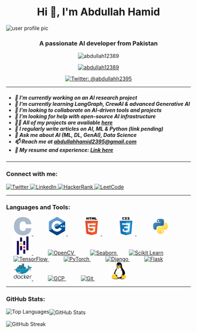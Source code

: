 <h1 align="center">Hi 👋, I'm Abdullah Hamid</h1>
<img src="https://avatars.githubusercontent.com/u/169129731?s=400&u=ec853649fa690c2fd873075114ea793d4e53df2d&v=4" alt="user profile pic" />
<h3 align="center">A passionate AI developer from Pakistan</h3>

<p align="center">
  <img src="https://komarev.com/ghpvc/?username=abdullah12389&label=Profile%20views&color=0e75b6&style=flat" alt="abdullah12389" />
</p>

<p align="center">
  <a href="https://github.com/ryo-ma/github-profile-trophy">
    <img src="https://github-profile-trophy.vercel.app/?username=abdullah12389&theme=dracula&margin-w=10&margin-h=10" alt="abdullah12389" />
  </a>
</p>

<p align="center">
  <a href="https://twitter.com/abdullahh2395" target="_blank">
    <img src="https://img.shields.io/twitter/follow/abdullahh2395?logo=twitter&style=for-the-badge" alt="Twitter: @abdullahh2395" />
  </a>
</p>

---

<h5>

- 🔭 I’m currently working on **an AI research project**
- 🌱 I’m currently learning **LangGraph, CrewAI & advanced Generative AI**
- 👯 I’m looking to collaborate on **AI-driven tools and projects**
- 🤝 I’m looking for help with **open-source AI infrastructure**
- 👨‍💻 All of my projects are available [here](https://github.com/abdullah12389)
- 📝 I regularly write articles on **AI, ML & Python (link pending)**
- 💬 Ask me about **AI (ML, DL, GenAI), Data Science**
- 📫 Reach me at **abdullahhamid2395@gmail.com**
- 📄 My resume and experience: [Link here](#)

</h5>

---

<h3 align="left">Connect with me:</h3>

<p align="left">
  <a href="https://twitter.com/abdullahh2395" target="_blank">
    <img src="https://raw.githubusercontent.com/rahuldkjain/github-profile-readme-generator/master/src/images/icons/Social/twitter.svg" alt="Twitter" height="30" width="40" />
  </a>
  <a href="https://www.linkedin.com/in/abdullah-hamid-54a069290/" target="_blank">
    <img src="https://raw.githubusercontent.com/rahuldkjain/github-profile-readme-generator/master/src/images/icons/Social/linked-in-alt.svg" alt="LinkedIn" height="30" width="40" />
  </a>
  <a href="https://www.hackerrank.com/abdullah12389" target="_blank">
    <img src="https://raw.githubusercontent.com/rahuldkjain/github-profile-readme-generator/master/src/images/icons/Social/hackerrank.svg" alt="HackerRank" height="30" width="40" />
  </a>
  <a href="https://www.leetcode.com/abdullah1672" target="_blank">
    <img src="https://raw.githubusercontent.com/rahuldkjain/github-profile-readme-generator/master/src/images/icons/Social/leet-code.svg" alt="LeetCode" height="30" width="40" />
  </a>
</p>

---

<h3 align="left">Languages and Tools:</h3>

<p align="left">
  <span style="margin: 20px;">
    <a href="https://www.cprogramming.com/" target="_blank">
      <img src="https://raw.githubusercontent.com/devicons/devicon/master/icons/c/c-original.svg" alt="C" width="50" height="50"/>
    </a>
  </span>
  <span style="margin: 20px;">
    <a href="https://www.w3schools.com/cpp/" target="_blank">
      <img src="https://raw.githubusercontent.com/devicons/devicon/master/icons/cplusplus/cplusplus-original.svg" alt="C++" width="50" height="50"/>
    </a>
  </span>
  <span style="margin: 20px;">
    <a href="https://www.w3.org/html/" target="_blank">
      <img src="https://raw.githubusercontent.com/devicons/devicon/master/icons/html5/html5-original-wordmark.svg" alt="HTML5" width="50" height="50"/>
    </a>
  </span>
  <span style="margin: 20px;">
    <a href="https://www.w3schools.com/css/" target="_blank">
      <img src="https://raw.githubusercontent.com/devicons/devicon/master/icons/css3/css3-original-wordmark.svg" alt="CSS3" width="50" height="50"/>
    </a>
  </span>
  <span style="margin: 20px;">
    <a href="https://www.python.org" target="_blank">
      <img src="https://raw.githubusercontent.com/devicons/devicon/master/icons/python/python-original.svg" alt="Python" width="50" height="50"/>
    </a>
  </span>
  <span style="margin: 20px;">
    <a href="https://pandas.pydata.org/" target="_blank">
      <img src="https://raw.githubusercontent.com/devicons/devicon/2ae2a900d2f041da66e950e4d48052658d850630/icons/pandas/pandas-original.svg" alt="Pandas" width="50" height="50"/>
    </a>
  </span>
  <span style="margin: 20px;">
    <a href="https://opencv.org/" target="_blank">
      <img src="https://www.vectorlogo.zone/logos/opencv/opencv-icon.svg" alt="OpenCV" width="50" height="50"/>
    </a>
  </span>
  <span style="margin: 20px;">
    <a href="https://seaborn.pydata.org/" target="_blank">
      <img src="https://seaborn.pydata.org/_images/logo-mark-lightbg.svg" alt="Seaborn" width="50" height="50"/>
    </a>
  </span>
  <span style="margin: 10px;">
    <a href="https://scikit-learn.org/" target="_blank">
      <img src="https://upload.wikimedia.org/wikipedia/commons/0/05/Scikit_learn_logo_small.svg" alt="Scikit Learn" width="50" height="50"/>
    </a>
  </span>
  <span style="margin: 20px;">
    <a href="https://www.tensorflow.org" target="_blank">
      <img src="https://www.vectorlogo.zone/logos/tensorflow/tensorflow-icon.svg" alt="TensorFlow" width="50" height="50"/>
    </a>
  </span>
  <span style="margin: 20px;">
    <a href="https://pytorch.org/" target="_blank">
      <img src="https://www.vectorlogo.zone/logos/pytorch/pytorch-icon.svg" alt="PyTorch" width="50" height="50"/>
    </a>
  </span>
  <span style="margin: 20px;">
    <a href="https://www.djangoproject.com/" target="_blank">
      <img src="https://cdn.worldvectorlogo.com/logos/django.svg" alt="Django" width="50" height="50"/>
    </a>
  </span>
  <span style="margin: 20px;">
    <a href="https://flask.palletsprojects.com/" target="_blank">
      <img src="https://icon.icepanel.io/Technology/png-shadow-512/Flask.png" alt="Flask" width="50" height="50"/>
    </a>
  </span>
  <span style="margin: 20px;">
    <a href="https://www.docker.com/" target="_blank">
      <img src="https://raw.githubusercontent.com/devicons/devicon/master/icons/docker/docker-original-wordmark.svg" alt="Docker" width="50" height="50"/>
    </a>
  </span>
  <span style="margin: 20px;">
    <a href="https://cloud.google.com" target="_blank">
      <img src="https://www.vectorlogo.zone/logos/google_cloud/google_cloud-icon.svg" alt="GCP" width="50" height="50"/>
    </a>
  </span>
  <span style="margin: 20px;">
    <a href="https://git-scm.com/" target="_blank">
      <img src="https://www.vectorlogo.zone/logos/git-scm/git-scm-icon.svg" alt="Git" width="50" height="50"/>
    </a>
  </span>
  <span style="margin: 20px;">
    <a href="https://www.linux.org/" target="_blank">
      <img src="https://raw.githubusercontent.com/devicons/devicon/master/icons/linux/linux-original.svg" alt="Linux" width="50" height="50"/>
    </a>
  </span>
</p>


---

<h3 align="left">GitHub Stats:</h3>

<p>
  <img align="left" src="https://github-readme-stats.vercel.app/api/top-langs?username=abdullah12389&show_icons=true&locale=en&layout=compact" alt="Top Languages" />
</p>

<p>
  <img align="center" src="https://github-readme-stats.vercel.app/api?username=abdullah12389&show_icons=true&locale=en" alt="GitHub Stats" />
</p>

<p>
  <img align="center" src="https://github-readme-streak-stats.herokuapp.com/?user=abdullah12389" alt="GitHub Streak" />
</p>



